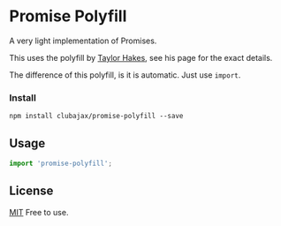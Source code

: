 # Promise Polyfill

A very light implementation of Promises. 

This uses the polyfill by [Taylor Hakes](https://github.com/taylorhakes/promise-polyfill),
see his page for the exact details.

The difference of this polyfill, is it is automatic. Just use `import`.

### Install

    npm install clubajax/promise-polyfill --save

## Usage
```jsx harmony
import 'promise-polyfill';
```

## License

[MIT](./LICENSE) Free to use.
    